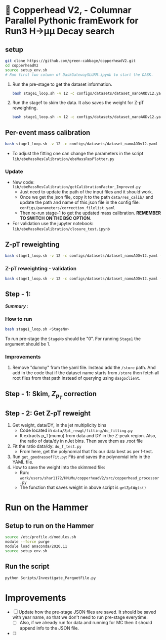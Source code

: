 # 🐍 Copperhead V2, - Columnar Parallel Pythonic framEwork for Run3 H&rarr;µµ Decay search

## setup

```bash
git clone https://github.com/green-cabbage/copperheadV2.git
cd copperheadV2
source setup_env.sh
# Run first two column of DaskGatewaySLURM.ipynb to start the DASK.
```

1. Run the pre-stage to get the dataset information.
   ```bash
   bash stage1_loop.sh -v 12 -c configs/datasets/dataset_nanoAODv12.yaml -m 0
   ```
2. Run the stage1 to skim the data. It also saves the weight for Z-pT reweighting.
   ```bash
   bash stage1_loop.sh -v 12 -c configs/datasets/dataset_nanoAODv12.yaml -m 1
   ```

## Per-event mass calibration

```bash
bash stage1_loop.sh -v 12 -c configs/datasets/dataset_nanoAODv12.yaml -m "calib"
```

- To adjust the fitting one can change the parameters in the script `lib/ebeMassResCalibration/ebeMassResPlotter.py`

### Update

- New code: `lib/ebeMassResCalibration/getCalibrationFactor_Improved.py`
   - Just need to update the path of the input files and it should work.
   - Once we get the json file, copy it to the path `data/res_calib/` and update the path and name of this json file in the config file: `configs/parameters/correction_filelist.yaml`
   - Then re-run stage-1 to get the updated mass calibration. **REMEMBER TO SWITCH ON THE BSC OPTION**.
- For validation use the jupyter notebook: `lib/ebeMassResCalibration/closure_test.ipynb`

## Z-pT reweighting

```bash
bash stage1_loop.sh -v 12 -c configs/datasets/dataset_nanoAODv12.yaml -m "zpt"
```

### Z-pT reweighting - validation

```bash
bash stage1_loop.sh -v 12 -c configs/datasets/dataset_nanoAODv12.yaml -m "zpt_val"
```

## Step - 1:

***Summary*** :

### How to run

```bash
bash stage1_loop.sh <StageNo>
```

To run pre-stage the `StageNo` should be "0". For running `Stage1` the argument should be 1.

### Improvements

1. Remove "dummy" from the yaml file. Instead add the `/store` path. And add in the code that if the dataset name starts from `/store` then fetch all root files from that path instead of querying using `dasgoclient`.


## Step - 1: Skim, $Z_{p_T}$ correction


## Step - 2: Get Z-pT reweight

1. Get weight, data/DY, in the jet multiplicity bins
   * Code located in `data/Zpt_rewgt/fitting/do_fitting.py`
   * It extracts p_T(mumu) from data and DY in the Z-peak region. Also, the ratio of data/dy in nJet bins. Then save them as .root file
2. Fit the ratio data/dy: `do_f_test.py`
   * From here, get the polynomial that fits our data best as per f-test.
3. Run `get_goodnessofFit.py`: Fits and saves the polynomial info in the YAML file.
4. How to save the weight into the skimmed file:
   - Run: `work/users/shar1172/HMuMu/copperheadV2/src/copperhead_processor.py`
   - The function that saves weight in above script is `getZptWgts()`


# Run on the Hammer

## Setup to run on the Hammer

```bash
source /etc/profile.d/modules.sh
module --force purge
module load anaconda/2020.11
source setup_env.sh
```

## Run the script

```bash
python Scripts/Investigate_ParquetFile.py
```



# Improvements

- [ ] Update how the pre-stage JSON files are saved. It should be saved with year name, so that we don't need to run pre-stage everytime.
    - [ ] Also, if we already run for data and running for MC then it should append info to the JSON file.
- [ ]


